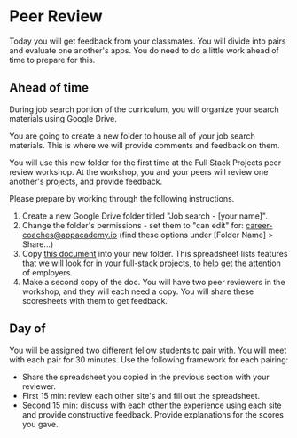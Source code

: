 # Peer Review

Today you will get feedback from your classmates.
You will divide into pairs and evaluate one another's apps.
You do need to do a little work ahead of time to prepare for this.

## Ahead of time

During job search portion of the curriculum, you will organize your
search materials using Google Drive.

You are going to create a new folder to house all of your job search
materials. This is where we will provide comments and feedback on them.

You will use this new folder for the first time at the Full Stack
Projects peer review workshop. At the workshop, you and your peers will
review one another's projects, and provide feedback.

Please prepare by working through the following instructions.

1. Create a new Google Drive folder titled "Job search - [your
name]".
2. Change the folder's permissions - set them to "can edit"
for: career-coaches@appacademy.io   (find these options under [Folder
Name] > Share...)
3. Copy [this document][peer-review-spreadsheet] into your new folder.
This spreadsheet lists features that we will look for in your full-stack
projects, to help get the attention of employers.   
4. Make a second copy of the doc. You will have two peer reviewers in
the workshop, and they will each need a copy. You will share these
scoresheets with them to get feedback.

## Day of

You will be assigned two different fellow students to pair with.
You will meet with each pair for 30 minutes. Use the following 
framework for each pairing:
  * Share the spreadsheet you copied in the previous section with your
reviewer.
  * First 15 min: review each other site's and fill out the spreadsheet.
  * Second 15 min: discuss with each other the experience using each
site and provide constructive feedback. Provide explanations for the
scores you gave.   


[peer-review-spreadsheet]: https://docs.google.com/spreadsheets/d/1_7pJt6YR4BKgsJLIxJjO2AapZheXFgtrICX2m6p_Gx8/edit#gid=0
